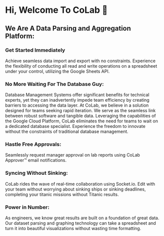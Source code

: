 # Hi, Welcome To CoLab  🤙

## We Are A Data Parsing and Aggregation Platform:

### Get Started Immediately
Achieve seamless data import and export with no constraints. Experience the flexibility of conducting all read and write operations on a spreadsheet under your control, utilizing the Google Sheets API.

### No More Waiting For The Database Guy:
Database Management Systems offer significant benefits for technical experts, yet they can inadvertently impede team efficiency by creating barriers to accessing the data layer. At CoLab, we believe in a solution designed for teams seeking rapid iteration. We serve as the seamless link between robust software and tangible data. Leveraging the capabilities of the Google Cloud Platform, CoLab eliminates the need for teams to wait on a dedicated database specialist. Experience the freedom to innovate without the constraints of traditional database management.
  
### Hastle Free Approvals:
Seamlessly request manager approval on lab reports using CoLab Approver™ email notifications.
  
### Syncing Without Sinking:
CoLab rides the wave of real-time collaboration using Socket.io. Edit with your team without worrying about sinking ships or sinking deadlines, completing your titanic missions without Titanic results.
  
### Power in Number:
As engineers, we know great results are built on a foundation of great data. Our dataset parsing and graphing technology can take a spreadsheet and turn it into beautiful visualizations without wasting time formatting.
